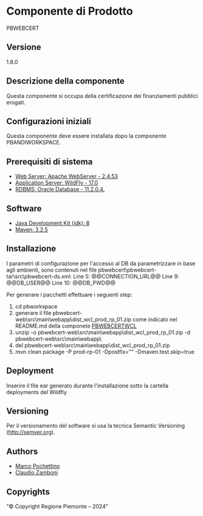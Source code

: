 # Componente di Prodotto
PBWEBCERT

## Versione
1.8.0

## Descrizione della componente
Questa componente si occupa della certificazione dei finanziamenti pubblici erogati.

## Configurazioni iniziali
Questa componente deve essere installata dopo la componente PBANDIWORKSPACE.

## Prerequisiti di sistema
* [Web Server: Apache WebServer - 2.4.53](https://www.apache.org)
* [Application Server: WildFly - 17.0](https://www.wildfly.org/)
* [RDBMS: Oracle Database - 11.2.0.4.](https://www.oracle.org)
## Software
* [Java Development Kit (jdk): 8](https://www.oracle.org)
* [Maven: 3.2.5](https://maven.apache.org)

## Installazione
I parametri di configurazione per l'accesso al DB da parametrizzare in base agli ambienti, sono contenuti nel file pbwebcert\pbwebcert-tar\src\pbwebcert-ds.xml:
	Line  5: 		<connection-url>@@CONNECTION_URL@@</connection-url>
	Line  9: 		<user-name>@@DB_USER@@</user-name>
	Line 10: 		<password>@@DB_PWD@@</password>

Per generare i pacchetti effettuare i seguenti step:

1. cd pbworkspace
2. generare il file pbwebcert-web\src\main\webapp\dist_wcl_prod_rp_01.zip come indicato nel README.md della componete [PBWEBCERTWCL](../pbwebcertwcl)
3. unzip -o pbwebcert-web\src\main\webapp\dist_wcl_prod_rp_01.zip -d pbwebcert-web\src\main\webapp\
4. del pbwebcert-web\src\main\webapp\dist_wcl_prod_rp_01.zip
5. mvn clean package -P prod-rp-01 -Dpostfix="" -Dmaven.test.skip=true

## Deployment
Inserire il file ear generato durante l'installazione sotto la cartella deployments del Wildfly

## Versioning
Per il versionamento del software si usa la tecnica Semantic Versioning (http://semver.org).

## Authors
* [Marco Pochettino](mailto:marco.pochettino@csi.it)
* [Claudio Zamboni](mailto:claudio.zamboni@csi.it)

## Copyrights
“© Copyright Regione Piemonte – 2024”